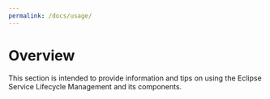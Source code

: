 ```yaml
---
permalink: /docs/usage/
---
```


# Overview
This section is intended to provide information and tips on using the Eclipse Service Lifecycle Management and its components.